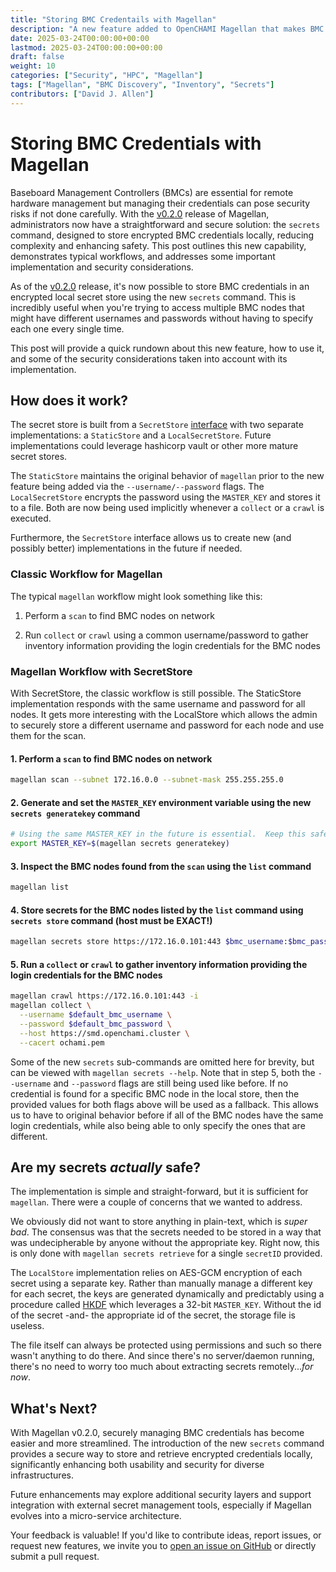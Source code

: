```yaml
---
title: "Storing BMC Credentails with Magellan"
description: "A new feature added to OpenCHAMI Magellan that makes BMC login easier, efficient, and secure."
date: 2025-03-24T00:00:00+00:00
lastmod: 2025-03-24T00:00:00+00:00
draft: false
weight: 10
categories: ["Security", "HPC", "Magellan"]
tags: ["Magellan", "BMC Discovery", "Inventory", "Secrets"]
contributors: ["David J. Allen"]
---
```


# Storing BMC Credentials with Magellan

Baseboard Management Controllers (BMCs) are essential for remote hardware management but managing their credentials can pose security risks if not done carefully. With the [v0.2.0](https://github.com/OpenCHAMI/magellan/releases/tag/v0.2.0) release of Magellan, administrators now have a straightforward and secure solution: the `secrets` command, designed to store encrypted BMC credentials locally, reducing complexity and enhancing safety. This post outlines this new capability, demonstrates typical workflows, and addresses some important implementation and security considerations.

As of the [v0.2.0](https://github.com/OpenCHAMI/magellan/releases/tag/v0.2.0) release, it's now possible to store BMC credentials in an encrypted local secret store using the new `secrets` command. This is incredibly useful when you're trying to access multiple BMC nodes that might have different usernames and passwords without having to specify each one every single time.

This post will provide a quick rundown about this new feature, how to use it, and some of the security considerations taken into account with its implementation.

## How does it work?

The secret store is built from a `SecretStore` [interface](https://github.com/OpenCHAMI/magellan/blob/48a53f6d5d5cb6ac6988a17511052678985f8a07/pkg/secrets/main.go#L1-L7) with two separate implementations: a `StaticStore` and a `LocalSecretStore`.  Future implementations could leverage hashicorp vault or other more mature secret stores.

The `StaticStore` maintains the original behavior of `magellan` prior to the new feature being added via the `--username/--password` flags. The `LocalSecretStore` encrypts the password using the `MASTER_KEY` and stores it to a file. Both are now being used implicitly whenever a `collect` or a `crawl` is executed.

Furthermore, the `SecretStore` interface allows us to create new (and possibly better) implementations in the future if needed.

### Classic Workflow for Magellan

The typical `magellan` workflow might look something like this:

1. Perform a `scan` to find BMC nodes on network

2. Run `collect` or `crawl` using a common username/password to gather inventory information providing the login credentials for the BMC nodes


### Magellan Workflow with SecretStore

With SecretStore, the classic workflow is still possible.  The StaticStore implementation responds with the same username and password for all nodes.  It gets more interesting with the LocalStore which allows the admin to securely store a different username and password for each node and use them for the scan.

#### 1. Perform a `scan` to find BMC nodes on network

   ```bash
   magellan scan --subnet 172.16.0.0 --subnet-mask 255.255.255.0
   ```

#### 2. Generate and set the `MASTER_KEY` environment variable using the new `secrets generatekey` command

   ```bash
   # Using the same MASTER_KEY in the future is essential.  Keep this safe.
   export MASTER_KEY=$(magellan secrets generatekey)
   ```

#### 3. Inspect the BMC nodes found from the `scan` using the `list` command

   ```bash
   magellan list
   ```

#### 4. Store secrets for the BMC nodes listed by the `list` command using `secrets store` command (host must be EXACT!)

   ```bash
   magellan secrets store https://172.16.0.101:443 $bmc_username:$bmc_password
   ```

#### 5. Run a `collect` or `crawl` to gather inventory information providing the login credentials for the BMC nodes

   ```bash
   magellan crawl https://172.16.0.101:443 -i
   magellan collect \
     --username $default_bmc_username \
     --password $default_bmc_password \
     --host https://smd.openchami.cluster \
     --cacert ochami.pem
   ```

Some of the new `secrets` sub-commands are omitted here for brevity, but can be viewed with `magellan secrets --help`. Note that in step 5, both the `--username` and `--password` flags are still being used like before. If no credential is found for a specific BMC node in the local store, then the provided values for both flags above will be used as a fallback. This allows us to have to original behavior before if all of the BMC nodes have the same login credentials, while also being able to only specify the ones that are different.

## Are my secrets *actually* safe?

The implementation is simple and straight-forward, but it is sufficient for `magellan`. There were a couple of concerns that we wanted to address.

We obviously did not want to store anything in plain-text, which is *super bad*. The consensus was that the secrets needed to be stored in a way that was undecipherable by anyone without the appropriate key. Right now, this is only done with `magellan secrets retrieve` for a single `secretID` provided.

The `LocalStore` implementation relies on AES-GCM encryption of each secret using a separate key.  Rather than manually manage a different key for each secret, the keys are generated dynamically and predictably using a procedure called [HKDF](https://en.wikipedia.org/wiki/HKDF) which leverages a 32-bit `MASTER_KEY`.  Without the id of the secret -and- the appropriate id of the secret, the storage file is useless.

The file itself can always be protected using permissions and such so there wasn't anything to do there. And since there's no server/daemon running, there's no need to worry too much about extracting secrets remotely...*for now*.


## What's Next?

With Magellan v0.2.0, securely managing BMC credentials has become easier and more streamlined. The introduction of the new `secrets` command provides a secure way to store and retrieve encrypted credentials locally, significantly enhancing both usability and security for diverse infrastructures.

Future enhancements may explore additional security layers and support integration with external secret management tools, especially if Magellan evolves into a micro-service architecture.

Your feedback is valuable! If you'd like to contribute ideas, report issues, or request new features, we invite you to [open an issue on GitHub](https://github.com/OpenCHAMI/magellan/issues) or directly submit a pull request.

